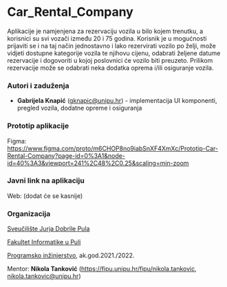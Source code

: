 # Car_Rental_Company

Aplikacije je namjenjena za rezervaciju vozila u bilo kojem trenutku, a korisnici su svi vozači između 20 i 75 godina. Korisnik je u mogućnosti prijaviti se i na taj način jednostavno i lako rezervirati vozilo po želji, može vidjeti dostupne kategorije vozila te njihovu cijenu, odabrati željene datume rezervacije i dogovoriti u kojoj poslovnici će vozilo biti preuzeto. Prilikom rezervacije može se odabrati neka dodatka oprema i/ili osiguranje vozila.

### **Autori i zaduženja**

- **Gabrijela Knapić** (gknapic@unipu.hr) - implementacija UI komponenti, pregled vozila, dodatne opreme i osiguranja

### **Prototip aplikacije**

Figma: https://www.figma.com/proto/m6CHOP8no9iabSnXF4XmXc/Prototip-Car-Rental-Company?page-id=0%3A1&node-id=40%3A3&viewport=241%2C48%2C0.25&scaling=min-zoom

### **Javni link na aplikaciju**

Web: (dodat će se kasnije)

### **Organizacija**
[Sveučilište Jurja Dobrile Pula](https://www.unipu.hr)

[Fakultet Informatike u Puli](https://fipu.unipu.hr)

[Programsko inžinjerstvo](ntankovic.unipu.hr/pi), ak.god.2021./2022.

Mentor: **Nikola Tanković** (https://fipu.unipu.hr/fipu/nikola.tankovic, 	nikola.tankovic@unipu.hr)

